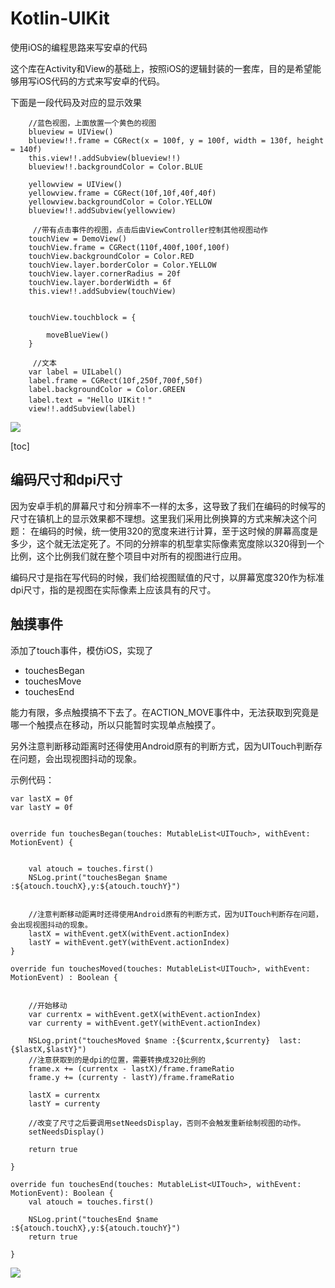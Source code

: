 # Kotlin-UIKit
使用iOS的编程思路来写安卓的代码

这个库在Activity和View的基础上，按照iOS的逻辑封装的一套库，目的是希望能够用写iOS代码的方式来写安卓的代码。

下面是一段代码及对应的显示效果

		//蓝色视图，上面放置一个黄色的视图
  		blueview = UIView()
        blueview!!.frame = CGRect(x = 100f, y = 100f, width = 130f, height = 140f)
        this.view!!.addSubview(blueview!!)
        blueview!!.backgroundColor = Color.BLUE

        yellowview = UIView()
        yellowview.frame = CGRect(10f,10f,40f,40f)
        yellowview.backgroundColor = Color.YELLOW
        blueview!!.addSubview(yellowview)

		 //带有点击事件的视图，点击后由ViewController控制其他视图动作
        touchView = DemoView()
        touchView.frame = CGRect(110f,400f,100f,100f)
        touchView.backgroundColor = Color.RED
        touchView.layer.borderColor = Color.YELLOW
        touchView.layer.cornerRadius = 20f
        touchView.layer.borderWidth = 6f
        this.view!!.addSubview(touchView)


        touchView.touchblock = {

            moveBlueView()
        }

		 //文本
        var label = UILabel()
        label.frame = CGRect(10f,250f,700f,50f)
        label.backgroundColor = Color.GREEN
        label.text = "Hello UIKit！"
        view!!.addSubview(label)


![](./screenshot/screenshot01.png)


[toc]


## 编码尺寸和dpi尺寸

因为安卓手机的屏幕尺寸和分辨率不一样的太多，这导致了我们在编码的时候写的尺寸在镇机上的显示效果都不理想。这里我们采用比例换算的方式来解决这个问题：
在编码的时候，统一使用320的宽度来进行计算，至于这时候的屏幕高度是多少，这个就无法定死了。不同的分辨率的机型拿实际像素宽度除以320得到一个比例，这个比例我们就在整个项目中对所有的视图进行应用。

编码尺寸是指在写代码的时候，我们给视图赋值的尺寸，以屏幕宽度320作为标准
dpi尺寸，指的是视图在实际像素上应该具有的尺寸。

## 触摸事件

添加了touch事件，模仿iOS，实现了

* touchesBegan
* touchesMove
* touchesEnd

能力有限，多点触摸搞不下去了。在ACTION_MOVE事件中，无法获取到究竟是哪一个触摸点在移动，所以只能暂时实现单点触摸了。

另外注意判断移动距离时还得使用Android原有的判断方式，因为UITouch判断存在问题，会出现视图抖动的现象。

示例代码：

	var lastX = 0f
    var lastY = 0f


    override fun touchesBegan(touches: MutableList<UITouch>, withEvent: MotionEvent) {


        val atouch = touches.first()
        NSLog.print("touchesBegan $name :${atouch.touchX},y:${atouch.touchY}")


        //注意判断移动距离时还得使用Android原有的判断方式，因为UITouch判断存在问题，会出现视图抖动的现象。
        lastX = withEvent.getX(withEvent.actionIndex)
        lastY = withEvent.getY(withEvent.actionIndex)
    }

    override fun touchesMoved(touches: MutableList<UITouch>, withEvent: MotionEvent) : Boolean {


        //开始移动
        var currentx = withEvent.getX(withEvent.actionIndex)
        var currenty = withEvent.getY(withEvent.actionIndex)

        NSLog.print("touchesMoved $name :{$currentx,$currenty}  last:{$lastX,$lastY}")
        //注意获取到的是dpi的位置，需要转换成320比例的
        frame.x += (currentx - lastX)/frame.frameRatio
        frame.y += (currenty - lastY)/frame.frameRatio

        lastX = currentx
        lastY = currenty

        //改变了尺寸之后要调用setNeedsDisplay，否则不会触发重新绘制视图的动作。
        setNeedsDisplay()

        return true

    }

    override fun touchesEnd(touches: MutableList<UITouch>, withEvent: MotionEvent): Boolean {
        val atouch = touches.first()

        NSLog.print("touchesEnd $name :${atouch.touchX},y:${atouch.touchY}")
        return true

    }
    

![](./screenshot/touchdemo.gif)
